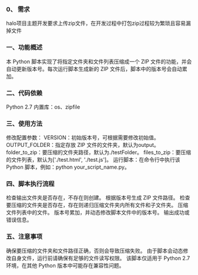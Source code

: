 ### 0、 需求
halo项目主题开发要求上传zip文件，在开发过程中打包zip过程较为繁琐且容易漏掉文件

### 一、功能概述
本 Python 脚本实现了将指定文件夹和文件列表压缩成一个 ZIP 文件的功能，并会自动更新版本号。每次运行脚本生成新的 ZIP 文件后，脚本中的版本号会自动累加。

### 二、代码依赖
Python 2.7
内置库：os、zipfile

### 三、使用方法
修改配置参数：
VERSION：初始版本号，可根据需要修改初始值。
OUTPUT_FOLDER：指定存放 ZIP 文件的文件夹，默认为output。
folder_to_zip：要压缩的文件夹路径，默认为./testFolder。
files_to_zip：要压缩的文件列表，默认为['./test.html', './test.js']。
运行脚本：在命令行中执行该 Python 脚本，例如：python your_script_name.py。

### 四、脚本执行流程
检查输出文件夹是否存在，不存在则创建。
根据版本号生成 ZIP 文件路径。
检查要压缩的文件夹是否存在，存在则递归压缩文件夹内所有文件和子文件夹。
压缩文件列表中的文件。
版本号累加，并动态修改脚本文件中的版本号。
输出成功或错误信息。

### 五、注意事项
确保要压缩的文件夹和文件路径正确，否则会导致压缩失败。
由于脚本会动态修改自身文件，运行前请确保有足够的文件读写权限。
该脚本仅适用于 Python 2.7 环境，在其他 Python 版本中可能存在兼容性问题。
